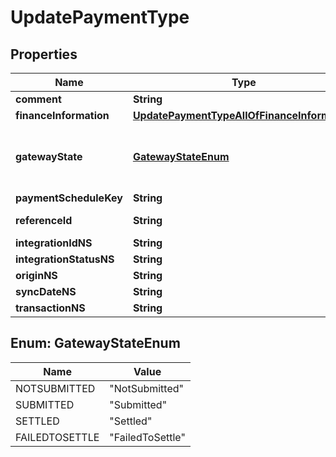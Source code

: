 

# UpdatePaymentType


## Properties

| Name | Type | Description | Notes |
|------------ | ------------- | ------------- | -------------|
|**comment** | **String** | Comments about the payment.  |  [optional] |
|**financeInformation** | [**UpdatePaymentTypeAllOfFinanceInformation**](UpdatePaymentTypeAllOfFinanceInformation.md) |  |  [optional] |
|**gatewayState** | [**GatewayStateEnum**](#GatewayStateEnum) | This field is mainly used for gateway reconciliation. See &lt;a href&#x3D;\&quot;https://knowledgecenter.zuora.com/Zuora_Payments/Payment_Operations/DA_Electronic_Payment_Processing#Gateway_Reconciliation_Consideration\&quot; target&#x3D;\&quot;_blank\&quot;&gt;Electronic payment processing&lt;/a&gt; for details.  You must have the **Edit Payment Gateway Status** &lt;a href&#x3D;\&quot;https://knowledgecenter.zuora.com/Zuora_Central_Platform/Tenant_Management/A_Administrator_Settings/User_Roles/e_Payments_Roles\&quot; target&#x3D;\&quot;_blank\&quot;&gt;user permission&lt;/a&gt; to update this field.  |  [optional] |
|**paymentScheduleKey** | **String** | The unique ID or the number of the payment schedule to be linked with the payment. See [Link payments to payment schedules](https://knowledgecenter.zuora.com/Billing/Billing_and_Payments/Payment_Schedules/Link_payments_with_payment_schedules) for more information. |  [optional] |
|**referenceId** | **String** | The transaction ID returned by the payment gateway. Use this field to reconcile payments between your gateway and Zuora Payments.  You can only update the reference ID for external payments.  |  [optional] |
|**integrationIdNS** | **String** | ID of the corresponding object in NetSuite. Only available if you have installed the [Zuora Connector for NetSuite](https://www.zuora.com/connect/app/?appId&#x3D;265).  |  [optional] |
|**integrationStatusNS** | **String** | Status of the payment&#39;s synchronization with NetSuite. Only available if you have installed the [Zuora Connector for NetSuite](https://www.zuora.com/connect/app/?appId&#x3D;265).  |  [optional] |
|**originNS** | **String** | Origin of the corresponding object in NetSuite. Only available if you have installed the [Zuora Connector for NetSuite](https://www.zuora.com/connect/app/?appId&#x3D;265).  |  [optional] |
|**syncDateNS** | **String** | Date when the payment was synchronized with NetSuite. Only available if you have installed the [Zuora Connector for NetSuite](https://www.zuora.com/connect/app/?appId&#x3D;265).  |  [optional] |
|**transactionNS** | **String** | Related transaction in NetSuite. Only available if you have installed the [Zuora Connector for NetSuite](https://www.zuora.com/connect/app/?appId&#x3D;265).  |  [optional] |



## Enum: GatewayStateEnum

| Name | Value |
|---- | -----|
| NOTSUBMITTED | &quot;NotSubmitted&quot; |
| SUBMITTED | &quot;Submitted&quot; |
| SETTLED | &quot;Settled&quot; |
| FAILEDTOSETTLE | &quot;FailedToSettle&quot; |



